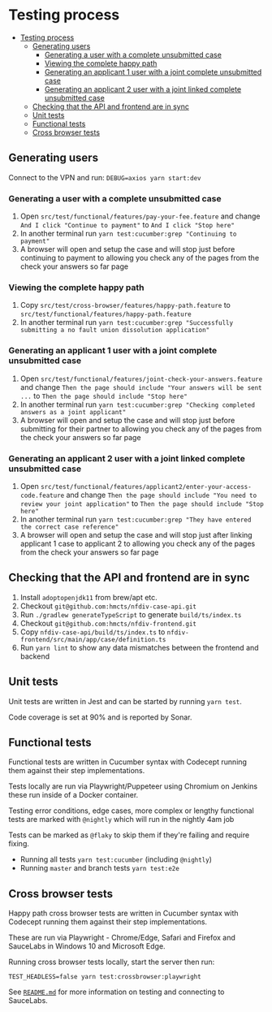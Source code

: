 # Testing process

- [Testing process](#testing-process)
  - [Generating users](#generating-users)
    - [Generating a user with a complete unsubmitted case](#generating-a-user-with-a-complete-unsubmitted-case)
    - [Viewing the complete happy path](#viewing-the-complete-happy-path)
    - [Generating an applicant 1 user with a joint complete unsubmitted case](#generating-an-applicant-1-user-with-a-joint-complete-unsubmitted-case)
    - [Generating an applicant 2 user with a joint linked complete unsubmitted case](#generating-an-applicant-2-user-with-a-joint-linked-complete-unsubmitted-case)
  - [Checking that the API and frontend are in sync](#checking-that-the-api-and-frontend-are-in-sync)
  - [Unit tests](#unit-tests)
  - [Functional tests](#functional-tests)
  - [Cross browser tests](#cross-browser-tests)

## Generating users

Connect to the VPN and run: `DEBUG=axios yarn start:dev`

### Generating a user with a complete unsubmitted case

1. Open `src/test/functional/features/pay-your-fee.feature` and change `And I click "Continue to payment"` to `And I click "Stop here"`
2. In another terminal run `yarn test:cucumber:grep "Continuing to payment"`
3. A browser will open and setup the case and will stop just before continuing to payment to allowing you check any of the pages from the check your answers so far page

### Viewing the complete happy path

1. Copy `src/test/cross-browser/features/happy-path.feature` to `src/test/functional/features/happy-path.feature`
2. In another terminal run `yarn test:cucumber:grep "Successfully submitting a no fault union dissolution application"`

### Generating an applicant 1 user with a joint complete unsubmitted case

1. Open `src/test/functional/features/joint-check-your-answers.feature` and change `Then the page should include "Your answers will be sent ...` to `Then the page should include "Stop here"`
2. In another terminal run `yarn test:cucumber:grep "Checking completed answers as a joint applicant"`
3. A browser will open and setup the case and will stop just before submitting for their partner to allowing you check any of the pages from the check your answers so far page

### Generating an applicant 2 user with a joint linked complete unsubmitted case

1. Open `src/test/functional/features/applicant2/enter-your-access-code.feature` and change `Then the page should include "You need to review your joint application"` to `Then the page should include "Stop here"`
2. In another terminal run `yarn test:cucumber:grep "They have entered the correct case reference"`
3. A browser will open and setup the case and will stop just after linking applicant 1 case to applicant 2 to allowing you check any of the pages from the check your answers so far page

## Checking that the API and frontend are in sync

1. Install `adoptopenjdk11` from brew/apt etc.
2. Checkout `git@github.com:hmcts/nfdiv-case-api.git`
3. Run `./gradlew generateTypeScript` to generate `build/ts/index.ts`
4. Checkout `git@github.com:hmcts/nfdiv-frontend.git`
5. Copy `nfdiv-case-api/build/ts/index.ts` to `nfdiv-frontend/src/main/app/case/definition.ts`
6. Run `yarn lint` to show any data mismatches between the frontend and backend

## Unit tests

Unit tests are written in Jest and can be started by running `yarn test`.

Code coverage is set at 90% and is reported by Sonar.

## Functional tests

Functional tests are written in Cucumber syntax with Codecept running them against their step implementations.

Tests locally are run via Playwright/Puppeteer using Chromium on Jenkins these run inside of a Docker container.

Testing error conditions, edge cases, more complex or lengthy functional tests are marked with `@nightly` which will run in the nightly 4am job

Tests can be marked as `@flaky` to skip them if they're failing and require fixing.

- Running all tests `yarn test:cucumber` (including `@nightly`)
- Running `master` and branch tests `yarn test:e2e`

## Cross browser tests

Happy path cross browser tests are written in Cucumber syntax with Codecept running them against their step implementations.

These are run via Playwright - Chrome/Edge, Safari and Firefox and SauceLabs in Windows 10 and Microsoft Edge.

Running cross browser tests locally, start the server then run:

`TEST_HEADLESS=false yarn test:crossbrowser:playwright`

See [`README.md`](README.md) for more information on testing and connecting to SauceLabs.
